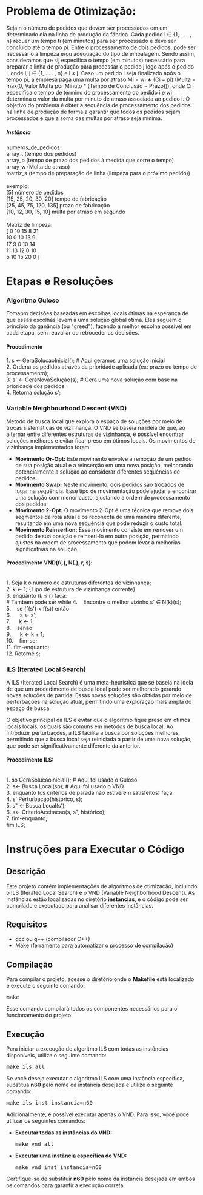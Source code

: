 <div>
  <h1>Problema de Otimização:</h1>
  <p>
    Seja n o número de pedidos que devem ser processados em um determinado dia na linha de
    produção da fábrica. Cada pedido i ∈ {1, . . . , n} requer um tempo ti (em minutos) para ser
    processado e deve ser concluído até o tempo pi. Entre o processamento de dois pedidos, pode
    ser necessário a limpeza e/ou adequação do tipo de embalagem. Sendo assim, consideramos
    que sij especifica o tempo (em minutos) necessário para preparar a linha de produção para
    processar o pedido j logo após o pedido i, onde i, j ∈ {1, . . . , n} e i ≠ j. Caso um pedido i
    seja finalizado após o tempo pi, a empresa paga uma multa por atraso Mi = wi ∗ (Ci − pi)
    (Multa = max(0, Valor Multa por Minuto * (Tempo de Conclusão − Prazo))), onde Ci especifica o tempo de término do processamento do pedido i e wi determina o valor
    da multa por minuto de atraso associada ao pedido i. O objetivo do problema é obter a
    sequência de processamento dos pedidos na linha de produção de forma a garantir que todos
    os pedidos sejam processados e que a soma das multas por atraso seja mínima.
  </p>

  <h5>Instância</h5>
  <p>
    numeros_de_pedidos<br>
    array_t (tempo dos pedidos)<br>
    array_p (tempo de prazo dos pedidos à medida que corre o tempo)<br>
    array_w (Multa de atraso)<br>
    matriz_s (tempo de preparação de linha (limpeza para o próximo pedido))<br><br>
    exemplo:<br>
    [5]                    número de pedidos<br>
    [15, 25, 20, 30, 20]   tempo de fabricação<br>
    [25, 45, 75, 120, 135] prazo de fabricação<br>
    [10, 12, 30, 15, 10]   multa por atraso em segundo<br><br>
    Matriz de limpeza:<br>
    [ 0  10 15 8 21<br>
      10 0 10 13 9<br>
      17 9 0 10 14 <br>
      11 13 12 0 10<br>
      5 10 15 20 0 ]
  </p>
    


  </p>

  <h1> Etapas e Resoluções</h1>

  <h3> Algoritmo Guloso </h3>
  <p>
    Tomapm decisões baseadas em escolhas locais ótimas na esperança de que essas escolhas levem a uma solução global ótima. 
    Eles seguem o princípio da ganância (ou "greed"), fazendo a melhor escolha possível em cada etapa, sem reavaliar ou retroceder as decisões.  
  </p>

  <h4>Procedimento</h4>
  <p>
    1. s ← GeraSolucaoInicial(); # Aqui geramos uma solução inicial<br>
    2. Ordena os pedidos através da prioridade aplicada (ex: prazo ou tempo de processamento);<br>
    3. s' ← GeraNovaSolução(s); # Gera uma nova solução com base na prioridade dos pedidos<br>
    4. Retorna solução s';<br>
  </p>

  <h3>Variable Neighbourhood Descent (VND)</h3>
  <p>
    Método de busca local que explora o espaço de soluções por meio de trocas sistemáticas de vizinhança. O VND se baseia na ideia de que, ao alternar entre diferentes estruturas de vizinhança, é possível encontrar soluções melhores e evitar ficar preso em ótimos locais. Os movimentos de vizinhança implementados foram:
  </p>
  <ul>
    <li>
      <strong>Movimento Or-Opt:</strong> Este movimento envolve a remoção de um pedido de sua posição atual e a reinserção em uma nova posição, melhorando potencialmente a solução ao considerar diferentes sequências de pedidos.
    </li>
    <li>
      <strong>Movimento Swap:</strong> Neste movimento, dois pedidos são trocados de lugar na sequência. Esse tipo de movimentação pode ajudar a encontrar uma solução com menor custo, ajustando a ordem de processamento dos pedidos.
    </li>
    <li>
      <strong>Movimento 2-Opt:</strong> O movimento 2-Opt é uma técnica que remove dois segmentos da rota atual e os reconecta de uma maneira diferente, resultando em uma nova sequência que pode reduzir o custo total.
    </li>
    <li>
      <strong>Movimento Reinsertion:</strong> Esse movimento consiste em remover um pedido de sua posição e reinseri-lo em outra posição, permitindo ajustes na ordem de processamento que podem levar a melhorias significativas na solução.
    </li>
  </ul>

  <h4>Procedimento VND(f(.), N(.), r, s):</h4>
  <p><br>
  1. Seja k o número de estruturas diferentes de vizinhança;<br>
  2. k ← 1; {Tipo de estrutura de vizinhança corrente}<br>
  3. enquanto (k ≤ r) faça:<br> # Também pode ser while
  4. &nbsp;&nbsp; Encontre o melhor vizinho s' ∈ N(k)(s);<br>
  5. &nbsp;&nbsp; se (f(s') < f(s)) então<br>
  6. &nbsp;&nbsp;&nbsp;&nbsp; s ← s';<br>
  7. &nbsp;&nbsp;&nbsp;&nbsp; k ← 1;<br>
  8. &nbsp;&nbsp; senão<br>
  9. &nbsp;&nbsp;&nbsp;&nbsp; k ← k + 1;<br>
  10. &nbsp;&nbsp; fim-se;<br>
  11. fim-enquanto;<br>
  12. Retorne s;<br>
</p>



<h3>ILS (Iterated Local Search)</h3>
<p>
  A ILS (Iterated Local Search) é uma meta-heurística que se baseia na ideia de que um procedimento de busca local pode ser melhorado gerando novas soluções de partida. Essas novas soluções são obtidas por meio de perturbações na solução atual, permitindo uma exploração mais ampla do espaço de busca.
</p>
<p>
  O objetivo principal da ILS é evitar que o algoritmo fique preso em ótimos locais locais, os quais são comuns em métodos de busca local. Ao introduzir perturbações, a ILS facilita a busca por soluções melhores, permitindo que a busca local seja reiniciada a partir de uma nova solução, que pode ser significativamente diferente da anterior.
</p>
<h4>Procedimento ILS:</h4>

  <p> 
    <br>
    1. so GeraSolucaoInicial(); # Aqui foi usado o Guloso<br>
    2. s← Busca Local(so);      # Aqui foi usado o VND<br>
    3. enquanto (os critérios de parada não estiverem satisfeitos) faça<br>
    4. s' Perturbacao(histórico, s);<br>
    5. s" ← Busca Local(s');<br>
    6. s← CriterioAceitacao(s, s", histórico);<br>
    7. fim-enquanto;<br>
    fim ILS;
  </p>

  <h1>Instruções para Executar o Código</h1>
  
  <h2>Descrição</h2>
  <p>Este projeto contém implementações de algoritmos de otimização, incluindo o ILS (Iterated Local Search) e o VND (Variable Neighborhood Descent). As instâncias estão localizadas no diretório <strong>instancias</strong>, e o código pode ser compilado e executado para analisar diferentes instâncias.</p>
  
  <h2>Requisitos</h2>
  <ul>
      <li>gcc ou g++ (compilador C++)</li>
      <li>Make (ferramenta para automatizar o processo de compilação)</li>
  </ul>
  <h2>Compilação</h2>
  <p>Para compilar o projeto, acesse o diretório onde o <strong>Makefile</strong> está localizado e execute o seguinte comando:</p>
  <pre>make</pre>
  <p>Esse comando compilará todos os componentes necessários para o funcionamento do projeto.</p>
  
  <h2>Execução</h2>
  <p>Para iniciar a execução do algoritmo ILS com todas as instâncias disponíveis, utilize o seguinte comando:</p>
  <pre>make ils_all</pre>
  
  <p>Se você deseja executar o algoritmo ILS com uma instância específica, substitua <strong>n60</strong> pelo nome da instância desejada e utilize o seguinte comando:</p>
  <pre>make ils_inst instancia=n60</pre>
  
  <p>Adicionalmente, é possível executar apenas o VND. Para isso, você pode utilizar os seguintes comandos:</p>
  <ul>
      <li><strong>Executar todas as instâncias do VND:</strong></li>
      <pre>make vnd_all</pre>
      <li><strong>Executar uma instância específica do VND:</strong></li>
      <pre>make vnd_inst instancia=n60</pre>
  </ul>
  <p>Certifique-se de substituir <strong>n60</strong> pelo nome da instância desejada em ambos os comandos para garantir a execução correta.</p>
  
  

</div>
